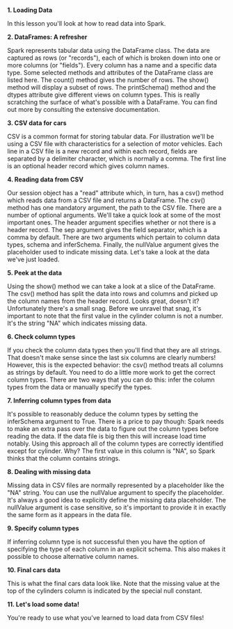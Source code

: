 **1. Loading Data**

In this lesson you'll look at how to read data into Spark.

**2. DataFrames: A refresher**

Spark represents tabular data using the DataFrame class. The data are captured as rows (or "records"), each of which is broken down into one or more columns (or "fields"). Every column has a name and a specific data type. Some selected methods and attributes of the DataFrame class are listed here. The count() method gives the number of rows. The show() method will display a subset of rows. The printSchema() method and the dtypes attribute give different views on column types. This is really scratching the surface of what's possible with a DataFrame. You can find out more by consulting the extensive documentation.

**3. CSV data for cars**

CSV is a common format for storing tabular data. For illustration we'll be using a CSV file with characteristics for a selection of motor vehicles. Each line in a CSV file is a new record and within each record, fields are separated by a delimiter character, which is normally a comma. The first line is an optional header record which gives column names.

**4. Reading data from CSV**

Our session object has a "read" attribute which, in turn, has a csv() method which reads data from a CSV file and returns a DataFrame. The csv() method has one mandatory argument, the path to the CSV file. There are a number of optional arguments. We'll take a quick look at some of the most important ones. The header argument specifies whether or not there is a header record. The sep argument gives the field separator, which is a comma by default. There are two arguments which pertain to column data types, schema and inferSchema. Finally, the nullValue argument gives the placeholder used to indicate missing data. Let's take a look at the data we've just loaded.

**5. Peek at the data**

Using the show() method we can take a look at a slice of the DataFrame. The csv() method has split the data into rows and columns and picked up the column names from the header record. Looks great, doesn't it? Unfortunately there's a small snag. Before we unravel that snag, it's important to note that the first value in the cylinder column is not a number. It's the string "NA" which indicates missing data.

**6. Check column types**

If you check the column data types then you'll find that they are all strings. That doesn't make sense since the last six columns are clearly numbers! However, this is the expected behavior: the csv() method treats all columns as strings by default. You need to do a little more work to get the correct column types. There are two ways that you can do this: infer the column types from the data or manually specify the types.

**7. Inferring column types from data**

It's possible to reasonably deduce the column types by setting the inferSchema argument to True. There is a price to pay though: Spark needs to make an extra pass over the data to figure out the column types before reading the data. If the data file is big then this will increase load time notably. Using this approach all of the column types are correctly identified except for cylinder. Why? The first value in this column is "NA", so Spark thinks that the column contains strings.

**8. Dealing with missing data**

Missing data in CSV files are normally represented by a placeholder like the "NA" string. You can use the nullValue argument to specify the placeholder. It's always a good idea to explicitly define the missing data placeholder. The nullValue argument is case sensitive, so it's important to provide it in exactly the same form as it appears in the data file.

**9. Specify column types**

If inferring column type is not successful then you have the option of specifying the type of each column in an explicit schema. This also makes it possible to choose alternative column names.

**10. Final cars data**

This is what the final cars data look like. Note that the missing value at the top of the cylinders column is indicated by the special null constant.

**11. Let's load some data!**

You're ready to use what you've learned to load data from CSV files!